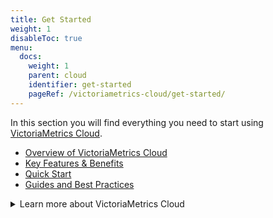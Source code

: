 ```yaml
---
title: Get Started
weight: 1
disableToc: true
menu:
  docs:
    weight: 1
    parent: cloud
    identifier: get-started
    pageRef: /victoriametrics-cloud/get-started/
---
```

In this section you will find everything you need to start using [VictoriaMetrics Cloud](https://console.victoriametrics.cloud/signUp?utm_source=website&utm_campaign=docs_vm_get_started).

* [Overview of VictoriaMetrics Cloud](https://docs.victoriametrics.com/victoriametrics-cloud/get-started/overview/)
* [Key Features & Benefits](https://docs.victoriametrics.com/victoriametrics-cloud/get-started/features/)
* [Quick Start](https://docs.victoriametrics.com/victoriametrics-cloud/get-started/quickstart/)
* [Guides and Best Practices](https://docs.victoriametrics.com/victoriametrics-cloud/get-started/guides/)

<details>
<summary>Learn more about VictoriaMetrics Cloud</summary>

* [VictoriaMetrics Cloud announcement](https://victoriametrics.com/blog/introduction-to-managed-monitoring/)
* [Pricing comparison for Managed Prometheus](https://victoriametrics.com/blog/managed-prometheus-pricing/)
* [Monitoring Proxmox VE via VictoriaMetrics Cloud and vmagent](https://victoriametrics.com/blog/proxmox-monitoring-with-dbaas/)
</details>
